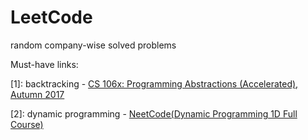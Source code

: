 # LeetCode

random company-wise solved problems

Must-have links:

[1]: backtracking - [CS 106x: Programming Abstractions (Accelerated), Autumn 2017]([https://pages.github.com/](https://www.youtube.com/watch?v=386pe6iyIVw))

[2]: dynamic programming - [NeetCode(Dynamic Programming 1D Full Course)](https://www.youtube.com/watch?v=_i4Yxeh5ceQ&t=492)
